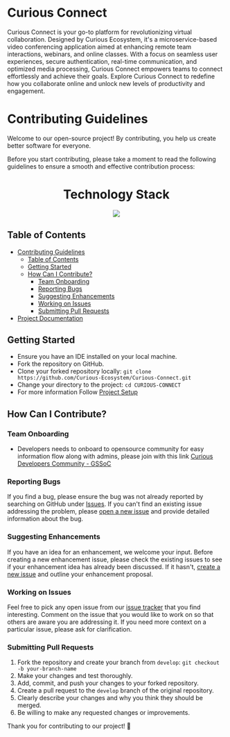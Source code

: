 # Curious Connect 

Curious Connect is your go-to platform for revolutionizing virtual collaboration. Designed by Curious Ecosystem, it's a microservice-based video conferencing application aimed at enhancing remote team interactions, webinars, and online classes. With a focus on seamless user experiences, secure authentication, real-time communication, and optimized media processing, Curious Connect empowers teams to connect effortlessly and achieve their goals. Explore Curious Connect to redefine how you collaborate online and unlock new levels of productivity and engagement.

# Contributing Guidelines

Welcome to our open-source project! By contributing, you help us create better software for everyone.

Before you start contributing, please take a moment to read the following guidelines to ensure a smooth and effective contribution process:

<h1 align = "center"> Technology Stack </h1>
<p align="center">
  <a href="https://skillicons.dev">
    <img src="https://skillicons.dev/icons?i=git,html,tailwindcss,vite,mongodb,expressjs,react,nodejs,redis" />
  </a>
</p>

## Table of Contents

- [Contributing Guidelines](#contributing-guidelines)
  - [Table of Contents](#table-of-contents)
  - [Getting Started](#getting-started)
  - [How Can I Contribute?](#how-can-i-contribute)
    - [Team Onboarding](#team-onboarding)
    - [Reporting Bugs](#reporting-bugs)
    - [Suggesting Enhancements](#suggesting-enhancements)
    - [Working on Issues](#working-on-issues)
    - [Submitting Pull Requests](#submitting-pull-requests)
- [Project Documentation](docs/Overview.md)

## Getting Started

- Ensure you have an IDE installed on your local machine.
- Fork the repository on GitHub.
- Clone your forked repository locally: `git clone https://github.com/Curious-Ecosystem/Curious-Connect.git`
- Change your directory to the project: `cd CURIOUS-CONNECT`
- For more information Follow [Project Setup](docs/Project_Setup.md)

## How Can I Contribute?

### Team Onboarding
- Developers needs to onboard to opensource community for easy information flow along with admins, please join with this link  [Curious Developers Community - GSSoC ](https://chat.whatsapp.com/FR0sVnpsSvL4J4l56vLdBN)</br>

### Reporting Bugs

If you find a bug, please ensure the bug was not already reported by searching on GitHub under [Issues](https://github.com/Curious-Ecosystem/Curious-Connect/issues). If you can't find an existing issue addressing the problem, please [open a new issue](https://github.com/Curious-Ecosystem/Curious-Connect/issues/new) and provide detailed information about the bug.

### Suggesting Enhancements

If you have an idea for an enhancement, we welcome your input. Before creating a new enhancement issue, please check the existing issues to see if your enhancement idea has already been discussed. If it hasn't, [create a new issue](https://github.com/Curious-Ecosystem/Curious-Connect/issues/new) and outline your enhancement proposal.

### Working on Issues

Feel free to pick any open issue from our [issue tracker](https://github.com/Curious-Ecosystem/Curious-Connect/issues) that you find interesting. Comment on the issue that you would like to work on so that others are aware you are addressing it. If you need more context on a particular issue, please ask for clarification.

### Submitting Pull Requests

1. Fork the repository and create your branch from `develop`: `git checkout -b your-branch-name`
2. Make your changes and test thoroughly.
3. Add, commit, and push your changes to your forked repository.
4. Create a pull request to the `develop` branch of the original repository.
5. Clearly describe your changes and why you think they should be merged.
6. Be willing to make any requested changes or improvements.

Thank you for contributing to our project! 🚀